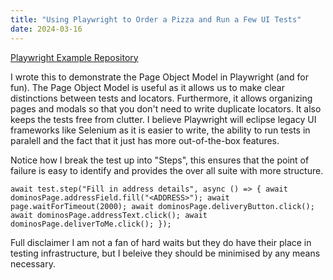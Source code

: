 ```yaml
---
title: "Using Playwright to Order a Pizza and Run a Few UI Tests"
date: 2024-03-16
---
```

[Playwright Example Repository](https://github.com/Joshua850/playwright-example.git)

I wrote this to demonstrate the Page Object Model in Playwright (and for fun). The Page Object Model is useful as it allows us to make clear distinctions between tests and locators. Furthermore, it allows organizing pages and modals so that you don't need to write duplicate locators. It also keeps the tests free from clutter. I believe Playwright will eclipse legacy UI frameworks like Selenium as it is easier to write, the ability to run tests in paralell and the fact that it just has more out-of-the-box features.

Notice how I break the test up into "Steps", this ensures that the point of failure is easy to identify and provides the over all suite with more structure.

`await test.step("Fill in address details", async () => {
   await dominosPage.addressField.fill("<ADDRESS>");
   await page.waitForTimeout(2000);
   await dominosPage.deliveryButton.click();
   await dominosPage.addressText.click();
   await dominosPage.deliverToMe.click();
 });`
 
Full disclaimer I am not a fan of hard waits but they do have their place in testing infrastructure, but I beleive they should be minimised by any means necessary.


